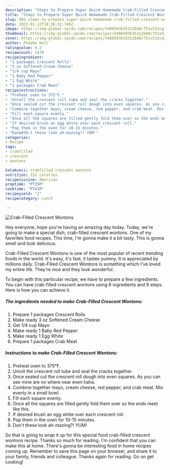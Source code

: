 ```yaml
---
description: "Steps to Prepare Super Quick Homemade Crab-Filled Crescent Wontons"
title: "Steps to Prepare Super Quick Homemade Crab-Filled Crescent Wontons"
slug: 992-steps-to-prepare-super-quick-homemade-crab-filled-crescent-wontons
date: 2021-01-12T18:38:52.746Z
image: https://img-global.cpcdn.com/recipes/5488503635312640/751x532cq70/crab-filled-crescent-wontons-recipe-main-photo.jpg
thumbnail: https://img-global.cpcdn.com/recipes/5488503635312640/751x532cq70/crab-filled-crescent-wontons-recipe-main-photo.jpg
cover: https://img-global.cpcdn.com/recipes/5488503635312640/751x532cq70/crab-filled-crescent-wontons-recipe-main-photo.jpg
author: Phoebe Hall
ratingvalue: 4.2
reviewcount: 1470
recipeingredient:
- "1 packages Crescent Rolls"
- "3 oz Softened Cream Cheese"
- "1/4 cup Mayo"
- "1 Baby Red Pepper"
- "1 Egg White"
- "1 packages Crab Meat"
recipeinstructions:
- "Preheat oven to 375°F."
- "Unroll the crescent roll tube and seal the cracks together."
- "Once sealed cut the crescent roll dough into even squares. As you can see mine are no where near even haha."
- "Combine together mayo, cream cheese, red pepper, and crab meat. Mix evenly in a small bowl."
- "Fill each square evenly."
- "Once all the squares are filled gently fold them over so the ends meet like this."
- "If desired brush an egg white over each crescent roll."
- "Pop them in the oven for 10-15 minutes."
- "Don&#39;t these look ah-mazing?! YUM!"
categories:
- Recipe
tags:
- crabfilled
- crescent
- wontons

katakunci: crabfilled crescent wontons 
nutrition: 121 calories
recipecuisine: American
preptime: "PT35M"
cooktime: "PT41M"
recipeyield: "1"
recipecategory: Lunch

---
```



![Crab-Filled Crescent Wontons](https://img-global.cpcdn.com/recipes/5488503635312640/751x532cq70/crab-filled-crescent-wontons-recipe-main-photo.jpg)

Hey everyone, hope you're having an amazing day today. Today, we're going to make a special dish, crab-filled crescent wontons. One of my favorites food recipes. This time, I'm gonna make it a bit tasty. This is gonna smell and look delicious.

Crab-Filled Crescent Wontons is one of the most popular of recent trending foods in the world. It's easy, it's fast, it tastes yummy. It is appreciated by millions daily. Crab-Filled Crescent Wontons is something which I've loved my entire life. They're nice and they look wonderful.




To begin with this particular recipe, we have to prepare a few ingredients. You can have crab-filled crescent wontons using 6 ingredients and 9 steps. Here is how you can achieve it.

<!--inarticleads1-->

##### The ingredients needed to make Crab-Filled Crescent Wontons:

1. Prepare 1 packages Crescent Rolls
1. Make ready 3 oz Softened Cream Cheese
1. Get 1/4 cup Mayo
1. Make ready 1 Baby Red Pepper
1. Make ready 1 Egg White
1. Prepare 1 packages Crab Meat




<!--inarticleads2-->

##### Instructions to make Crab-Filled Crescent Wontons:

1. Preheat oven to 375°F.
1. Unroll the crescent roll tube and seal the cracks together.
1. Once sealed cut the crescent roll dough into even squares. As you can see mine are no where near even haha.
1. Combine together mayo, cream cheese, red pepper, and crab meat. Mix evenly in a small bowl.
1. Fill each square evenly.
1. Once all the squares are filled gently fold them over so the ends meet like this.
1. If desired brush an egg white over each crescent roll.
1. Pop them in the oven for 10-15 minutes.
1. Don&#39;t these look ah-mazing?! YUM!




So that is going to wrap it up for this special food crab-filled crescent wontons recipe. Thanks so much for reading. I'm confident that you can make this at home. There's gonna be interesting food in home recipes coming up. Remember to save this page on your browser, and share it to your family, friends and colleague. Thanks again for reading. Go on get cooking!
